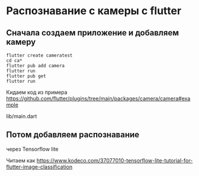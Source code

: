 # Распознавание с камеры c flutter

## Сначала создаем приложение и добавляем камеру



    flutter create cameratest
    cd ca*
    flutter pub add camera
    flutter run
    flutter pub get
    flutter run

Кидаем код из примера
https://github.com/flutter/plugins/tree/main/packages/camera/camera#example

lib/main.dart

## Потом добавляем распознавание

через Tensorflow lite

Читаем как
https://www.kodeco.com/37077010-tensorflow-lite-tutorial-for-flutter-image-classification